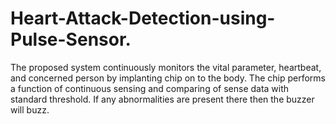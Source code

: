 # Heart-Attack-Detection-using-Pulse-Sensor.
The proposed system continuously monitors the vital parameter, heartbeat, and concerned person by implanting chip on to the body. The chip performs a function of continuous sensing and comparing of sense data with standard threshold. If any abnormalities are present there then the buzzer will buzz. 
